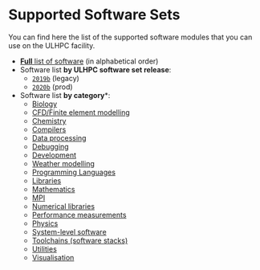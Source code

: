 # Supported Software Sets

You can find here the list of the supported software modules that you can use on the ULHPC facility.

* [**Full** list of software](all_softwares.md) (in alphabetical order)
* Software list **by ULHPC software set release**:
     - [`2019b`](2019b.md) (legacy)
     - [`2020b`](2020b.md) (prod)
* Software list **by category***:
     - [Biology](bio.md)
     - [CFD/Finite element modelling](cae.md)
     - [Chemistry](chem.md)
     - [Compilers](compiler.md)
     - [Data processing](data.md)
     - [Debugging](debugger.md)
     - [Development](devel.md)
     - [Weather modelling](geo.md)
     - [Programming Languages](lang.md)
     - [Libraries](lib.md)
     - [Mathematics](math.md)
     - [MPI](mpi.md)
     - [Numerical libraries](numlib.md)
     - [Performance measurements](perf.md)
     - [Physics](phys.md)
     - [System-level software](system.md)
     - [Toolchains (software stacks)](toolchain.md)
     - [Utilities](tools.md)
     - [Visualisation](vis.md)
